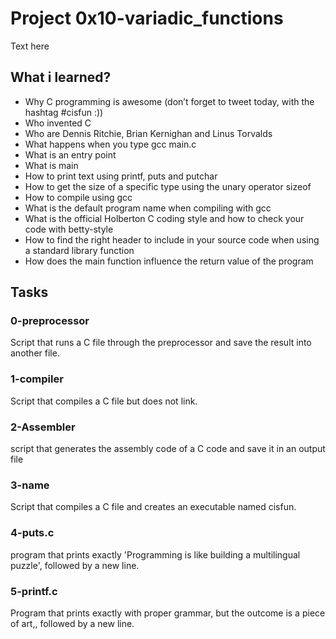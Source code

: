 # Project 0x10-variadic_functions

Text here

## What i learned?

 - Why C programming is awesome (don’t forget to tweet today, with the hashtag #cisfun :))
- Who invented C
- Who are Dennis Ritchie, Brian Kernighan and Linus Torvalds
- What happens when you type gcc main.c
- What is an entry point
- What is main
- How to print text using printf, puts and putchar
- How to get the size of a specific type using the unary operator sizeof
- How to compile using gcc
- What is the default program name when compiling with gcc
- What is the official Holberton C coding style and how to check your code with betty-style
- How to find the right header to include in your source code when using a standard library function
- How does the main function influence the return value of the program

## Tasks

### 0-preprocessor

Script that runs a C file through the preprocessor and save the result into another file.

### 1-compiler

Script that compiles a C file but does not link.

### 2-Assembler

script that generates the assembly code of a C code and save it in an output file

### 3-name

Script that compiles a C file and creates an executable named cisfun.

### 4-puts.c

program that prints exactly 'Programming is like building a multilingual puzzle', followed by a new line.

### 5-printf.c

Program that prints exactly with proper grammar, but the outcome is a piece of art,, followed by a new line.

